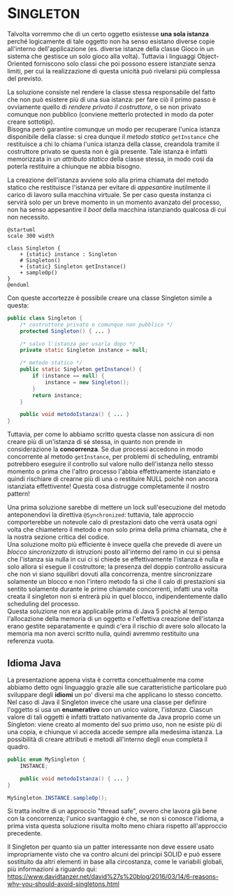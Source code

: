 # <big>S</big>INGLETON

Talvolta vorremmo che di un certo oggetto esistesse __una sola istanza__ perché logicamente di tale oggetto non ha senso esistano diverse copie all'interno dell'applicazione (es. diverse istanze della classe Gioco in un sistema che gestisce un solo gioco alla volta).
Tuttavia i linguaggi Object-Oriented forniscono solo classi che poi possono essere istanziate senza limiti, per cui la realizzazione di questa unicità può rivelarsi più complessa del previsto.

La soluzione consiste nel rendere la classe stessa responsabile del fatto che non può esistere più di una sua istanza: per fare ciò il primo passo è ovviamente quello di _rendere privato il costruttore_, o se non privato comunque non pubblico (conviene metterlo protected in modo da poter creare sottotipi). \
Bisogna però garantire comunque un modo per recuperare l'unica istanza disponibile della classe: si crea dunque il _metodo statico_ `getInstance` che restituisce a chi lo chiama l'unica istanza della classe, creandola tramite il costruttore privato se questa non è già presente.
Tale istanza è infatti memorizzata in un _attributo statico_ della classe stessa, in modo così da poterla restituire a chiunque ne abbia bisogno.

La creazione dell'istanza avviene solo alla prima chiamata del metodo statico che restituisce l'istanza per evitare di _appesantire_ inutilmente il carico di lavoro sulla macchina virtuale. Se per caso questa instanza ci servirà solo per un breve momento in un momento avanzato del processo, non ha senso appesantire il _boot_ della macchina istanziando qualcosa di cui non necessito.

```plantuml
@startuml
scale 300 width

class Singleton {
    + {static} instance : Singleton
    # Singleton()
    + {static} Singleton getInstance()
    + sampleOp()
}
@enduml
```

Con queste accortezze è possibile creare una classe Singleton simile a questa:

```java
public class Singleton {
    /* costruttore privato o comunque non pubblico */
    protected Singleton() { ... }

    /* salvo l'istanza per usarla dopo */
    private static Singleton instance = null;

    /* metodo statico */
    public static Singleton getInstance() {
        if (instance == null) {
            instance = new Singleton();
        }
        return instance;
    }

    public void metodoIstanza() { ... }
}
```

Tuttavia, per come lo abbiamo scritto questa classe non assicura di non creare più di un'istanza di sé stessa, in quanto non prende in considerazione la __concorrenza__.
Se due processi accedono in modo concorrente al metodo `getInstance`, per problemi di scheduling, entrambi potrebbero eseguire il controllo sul valore nullo dell'istanza nello stesso momento o prima che l'altro processo l'abbia effettivamente istanziato e quindi rischiare di crearne più di una o restituire NULL poichè non ancora istanziata effettivente! Questa cosa distrugge completamente il nostro pattern!

Una prima soluzione sarebbe di mettere un lock sull'esecuzione del metodo anteponendovi la direttiva `@Synchronized`: tuttavia, tale approccio comporterebbe un notevole calo di prestazioni dato che verrà usata ogni volta che chiametero il metodo e non solo prima della prima chiamata, che è la nostra sezione critica del codice. \
Una soluzione molto più efficiente è invece quella che prevede di avere un _blocco sincronizzato_ di istruzioni posto all'interno del ramo in cui si pensa che l'istanza sia nulla in cui ci si chiede se effettivamente l'istanza è nulla e solo allora si esegue il costruttore; la presenza del doppio controllo assicura che non vi siano squilibri dovuti alla concorrenza, mentre sincronizzare solamente un blocco e non l'intero metodo fa sì che il calo di prestazioni sia sentito solamente durante le prime chiamate concorrenti, infatti una volta creata il singleton non si entrerà più in quel blocco, indipendentemente dallo scheduling del processo. \
Questa soluzione non era applicabile prima di Java 5 poichè al tempo l'allocazione della memoria di un oggetto e l'effettiva creazione dell'istanza erano gestite separatamente e quindi c'era il rischio di avere solo allocato la memoria ma non averci scritto nulla, quindi avremmo restituito una referenza vuota.

## Idioma Java

La presentazione appena vista è corretta concettualmente ma come abbiamo detto ogni linguaggio grazie alle sue caratteristiche particolare può sviluppare degli __idiomi__ un po' diversi ma che applicano lo stesso concetto. Nel caso di Java il Singleton invece che usare una classe per definire l'oggetto si usa un __enumerativo__ con un unico valore, l'_istanza_.
Ciascun valore di tali oggetti è infatti trattato nativamente da Java proprio come un Singleton: viene creato al momento del suo primo uso, non ne esiste più di una copia, e chiunque vi acceda accede sempre alla medesima istanza.
La possibilità di creare attributi e metodi all'interno degli `enum` completa il quadro.

```java
public enum MySingleton {
    INSTANCE;

    public void metodoIstanza() { ... }
}

MySingleton.INSTANCE.sampleOp();
```

Si tratta inoltre di un approccio "thread safe", ovvero che lavora già bene con la concorrenza; l'unico svantaggio è che, se non si conosce l'idioma, a prima vista questa soluzione risulta molto meno chiara rispetto all'approccio precedente.

Il Singleton per quanto sia un patter interessante non deve essere usato impropriamente visto che va contro alcuni dei principi SOLID e può essere sostituito da altri elementi in base alla circostanza, come le variabili globali, più informazioni a riguardo qui: https://www.davidtanzer.net/david%27s%20blog/2016/03/14/6-reasons-why-you-should-avoid-singletons.html